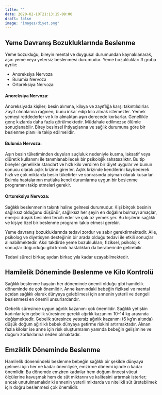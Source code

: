 ```yaml
---
title: ""
date: 2020-02-10T21:13:15-08:00
draft: false
image: "images/diyet.png"
---
```


## Yeme Davranış Bozukluklarında Beslenme
Yeme bozukluğu, bireyin mental ve duygusal durumundan kaynaklanarak, aşırı yeme veya yetersiz beslenmesi durumudur.
Yeme bozuklukları 3 gruba ayrılır:
* Anoreksiya Nervoza
* Bulumia Nervoza
* Ortoreksiya Nervoza

#### Anoreksiya Nervoza: 
Anoreksiyada kişiler; besin alımına, kiloya ve zayıflığa karşı takıntılıdırlar. Zayıf olmalarına rağmen, bunu inkar edip kilo almak istemezler. Yemek yemeyi reddederler ve kilo almaktan aşırı derecede korkarlar. Genellikle genç kızlarda daha fazla görülmektedir. Müdahale edilmezse ölümle sonuçlanabilir. Birey besinsel ihtiyaçlarına ve sağlık durumuna göre bir beslenme planı ile takip edilmelidir. 

#### Bulumia Nervoza:
Aşırı besin tüketiminden duyulan suçluluk nedeniyle kusma, laksatif veya diüretik kullanımı ile tanımlanabilecek bir psikolojik rahatsızlıktır. Bu tip bireyler genellikle standart ve hızlı kilo verdiren bir diyet uygular ve bunun sonucu olarak açlık krizine girerler. Açlık krizinde kendilerini kaybederek hızlı ve çok miktarda besin tüketirler ve sonrasında pişman olarak kusarlar. Bulmia hastalarının mutlaka kendi durumlarına uygun bir beslenme programını takip etmeleri gerekir.

#### Ortoreksiya Nervoza:
Sağlıklı beslenmenin takıntı haline gelmesi durumudur. Kişi birçok besinin sağlıksız olduğunu düşünür, sağlıksız her şeyin en doğalını bulmayı amaçlar, enerjisi düşük besinleri tercih eder ve çok az yemek yer. Bu kişilerin sağlıklı ve kişiye özel bir beslenme programı takip etmesi gerekir.

Yeme davranış bozukluklarında tedavi zordur ve sabır gerektirmektedir. Aile, psikolog ve diyetisyen desteğinin bir arada olduğu tedavi ile etkili sonuçlar alınabilmektedir. Aksi takdirde yeme bozuklukları; fiziksel, psikolojik sonuçlar doğurduğu gibi kronik hastalıkları da beraberinde getirebilir.

Tedavi süreci birkaç aydan birkaç yıla kadar uzayabilmektedir.

## Hamilelik Döneminde Beslenme ve Kilo Kontrolü
Sağlıklı beslenme hayatın her döneminde önemli olduğu gibi hamilelik döneminde de çok önemlidir. Anne karnındaki bebeğin fiziksel ve mental açıdan sağlıklı olarak dünyaya gelebilmesi için annenin yeterli ve dengeli beslenmesi en önemli unsurlardandır.

Gebelik süresince uygun ağırlık kazanımı çok önemlidir. Sağlıklı yetişkin kadınlar için gebelik süresince gerekli ağırlık kazanımı 10-14 kg arasında değişmektedir. Gebelik süresince yetersiz ağırlık kazanımı (6 kg’ın altında) düşük doğum ağırlıklı bebek dünyaya getirme riskini artırmaktadır. Alınan fazla kilolar ise anne için risk oluşturmanın yanında bebeğin gelişimine ve doğum zorluklarına neden olmaktadır. 

## Emziklik Döneminde Beslenme
Hamilelik dönemindeki beslenme bebeğin sağlıklı bir şekilde dünyaya gelmesi için her ne kadar önemliyse, emzirme dönemi içinde o kadar önemlidir. Bu dönemde emziren kadınlar hem doğum öncesi vücut ölçülerine kavuşmak hem de süt miktarını ve kalitesini artırmak isterler; ancak unutulmamalıdır ki annenin yeterli miktarda ve nitelikli süt üretebilmek için doğru beslenmesi çok önemlidir.
